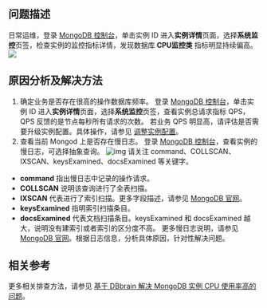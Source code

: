 ## 问题描述

日常运维，登录 [MongoDB 控制台](https://console.cloud.tencent.com/mongodb)，单击实例 ID 进入**实例详情**页面，选择**系统监控**页签，检查实例的监控指标详情，发现数据库 **CPU监控类** 指标明显持续偏高。
![](https://staticintl.cloudcachetci.com/yehe/backend-news/p6hj771_%E4%BC%81%E4%B8%9A%E5%BE%AE%E4%BF%A1%E6%88%AA%E5%9B%BE_16753229907497.png)

## 原因分析及解决方法

1. 确定业务是否存在很高的操作数据库频率。
登录 [MongoDB 控制台](https://console.cloud.tencent.com/mongodb)，单击实例 ID 进入**实例详情**页面，选择**系统监控**页签，查看实例总请求指标 QPS，QPS 反馈的是节点每秒所有请求的次数。
若业务 QPS 明显高，请评估是否需要升级实例配置。具体操作，请参见 <a href="https://intl.cloud.tencent.com/document/product/240/31192">调整实例配置</a>。
2. 查看当前 Mongod 上是否存在慢日志。
登录 [MongoDB 控制台](https://console.cloud.tencent.com/mongodb)，查看实例的慢日志，可选择抽象查询。
![img](https://staticintl.cloudcachetci.com/yehe/backend-news/ctrU959_2-en.png)
请关注 command、COLLSCAN、IXSCAN、keysExamined、docsExamined 等关键字。
  - **command** 指出慢日志中记录的操作请求。
  - **COLLSCAN** 说明该查询进行了全表扫描。
  - **IXSCAN** 代表进行了索引扫描。更多字段描述，请参见 [MongoDB 官网](https://docs.mongodb.com/manual/reference/explain-results/index.html)。
  - **keysExamined** 指明索引扫描条目。
  - **docsExamined** 代表文档扫描条目。keysExamined 和 docsExamined 越大，说明没有建索引或者索引的区分度不高。
更多慢日志说明，请参见 [MongoDB 官网](https://docs.mongodb.com/manual/reference/log-messages/index.html)。根据日志信息，分析具体原因，针对性解决问题。

## 相关参考

更多相关排查方法，请参见 [基于 DBbrain 解决 MongoDB 实例 CPU 使用率高的问题](https://www.tencentcloud.com/document/product/240/52499)。

